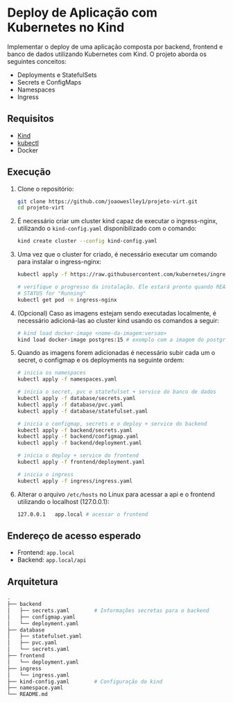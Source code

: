 # Deploy de Aplicação com Kubernetes no Kind

Implementar o deploy de uma aplicação composta por backend, frontend e banco de dados utilizando Kubernetes com Kind. O projeto aborda os seguintes conceitos:

- Deployments e StatefulSets  
- Secrets e ConfigMaps  
- Namespaces  
- Ingress

## Requisitos

- [Kind](https://kind.sigs.k8s.io/)
- [kubectl](https://kubernetes.io/docs/tasks/tools/)
- Docker

## Execução

1. Clone o repositório:

    ```bash
    git clone https://github.com/joaoweslley1/projeto-virt.git
    cd projeto-virt
    ```

2. É necessário criar um cluster kind capaz de executar o ingress-nginx, utilizando o `kind-config.yaml` disponibilizado com o comando:

    ```bash
    kind create cluster --config kind-config.yaml
    ```

3. Uma vez que o cluster for criado, é necessário executar um comando para instalar o ingress-nginx:

    ```bash
    kubectl apply -f https://raw.githubusercontent.com/kubernetes/ingress-nginx/controller-v1.13.0/deploy/static/provider/kind/deploy.yaml

    # verifique o progresso da instalação. Ele estará pronto quando READY for "1/1" e o 
    # STATUS for "Running"
    kubectl get pod -n ingress-nginx
    ```

4. (Opcional) Caso as imagens estejam sendo executadas localmente, é necessário adicioná-las ao cluster kind usando os comandos a seguir:

    ```bash
    # kind load docker-image <nome-da-imagem:versao>
    kind load docker-image postgres:15 # exemplo com a imagem do postgres:15
    ```

5. Quando as imagens forem adicionadas é necessário subir cada um o secret, o configmap e os deployments na seguinte ordem:

    ```bash
    # inicia os namespaces
    kubectl apply -f namespaces.yaml

    # inicia o secret, pvc e statefulset + service do banco de dados
    kubectl apply -f database/secrets.yaml 
    kubectl apply -f database/pvc.yaml 
    kubectl apply -f database/statefulset.yaml

    # inicia o configmap, secrets e o deploy + service do backend
    kubectl apply -f backend/secrets.yaml 
    kubectl apply -f backend/configmap.yaml 
    kubectl apply -f backend/deployment.yaml

    # inicia o deploy + service do frontend 
    kubectl apply -f frontend/deployment.yaml

    # inicia o ingress
    kubectl apply -f ingress/ingress.yaml
    ```

6. Alterar o arquivo `/etc/hosts` no Linux para acessar a api e o frontend utilizando o localhost (127.0.0.1):

    ```bash
    127.0.0.1   app.local # acessar o frontend
    ```

## Endereço de acesso esperado

- Frontend: `app.local`
- Backend: `app.local/api`

## Arquitetura

```bash
.
├── backend
│   ├── secrets.yaml        # Informações secretas para o backend
│   ├── configmap.yaml
│   └── deployment.yaml
├── database
│   ├── statefulset.yaml
│   ├── pvc.yaml
│   └── secrets.yaml
├── frontend
│   └── deployment.yaml
├── ingress
│   └── ingress.yaml
├── kind-config.yaml        # Configuração do kind
├── namespace.yaml          
└── README.md
```

